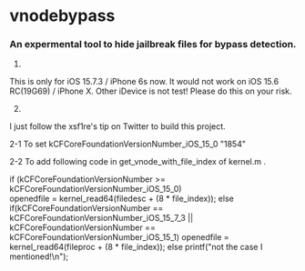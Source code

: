 vnodebypass
=====================

### An expermental tool to hide jailbreak files for bypass detection.

1.
This is only for iOS 15.7.3 / iPhone 6s now.
It would not work on iOS 15.6 RC(19G69) / iPhone X.
Other iDevice is not test! Please do this on your risk.

2.
I just follow the xsf1re's tip on Twitter to build this project.

2-1
To set kCFCoreFoundationVersionNumber_iOS_15_0 "1854"

2-2
To add following code in get_vnode_with_file_index of kernel.m .

if (kCFCoreFoundationVersionNumber >= kCFCoreFoundationVersionNumber_iOS_15_0)  
		openedfile = kernel_read64(filedesc + (8 * file_index));
	else if(kCFCoreFoundationVersionNumber == kCFCoreFoundationVersionNumber_iOS_15_7_3 || kCFCoreFoundationVersionNumber == kCFCoreFoundationVersionNumber_iOS_15_1)
		openedfile = kernel_read64(fileproc + (8 * file_index));
	else
		printf("not the case I mentioned!\n");
